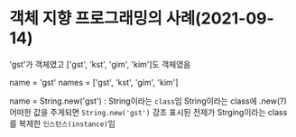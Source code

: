 # 객체 지향 프로그래밍의 사례(2021-09-14)

'gst'가 객체였고 ['gst', 'kst', 'gim', 'kim']도 객체였음

name = 'gst'
names = ['gst', 'kst', 'gim', 'kim']

name = String.new('gst') : String이라는 `class`임
String이라는 class에 .new(?) 어떠한 값을 주게되면
`String.new('gst')` 강조 표시된 전제가 Strging이라는 class를 복제한 `인스턴스(instance)`임
